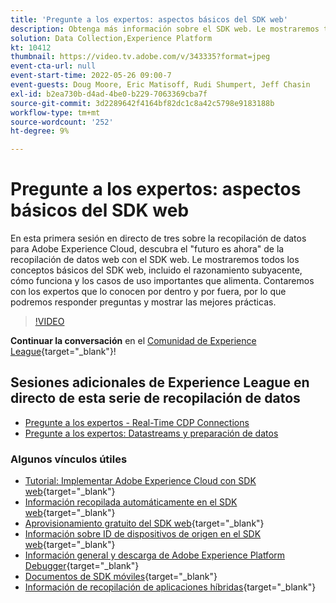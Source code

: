```yaml
---
title: 'Pregunte a los expertos: aspectos básicos del SDK web'
description: Obtenga más información sobre el SDK web. Le mostraremos todos los conceptos básicos del SDK web, incluido el razonamiento subyacente, cómo funciona y los casos de uso importantes que alimenta.
solution: Data Collection,Experience Platform
kt: 10412
thumbnail: https://video.tv.adobe.com/v/343335?format=jpeg
event-cta-url: null
event-start-time: 2022-05-26 09:00-7
event-guests: Doug Moore, Eric Matisoff, Rudi Shumpert, Jeff Chasin
exl-id: b2ea730b-d4ad-4be0-b229-7063369cba7f
source-git-commit: 3d2289642f4164bf82dc1c8a42c5798e9183188b
workflow-type: tm+mt
source-wordcount: '252'
ht-degree: 9%

---
```


# Pregunte a los expertos: aspectos básicos del SDK web

En esta primera sesión en directo de tres sobre la recopilación de datos para Adobe Experience Cloud, descubra el &quot;futuro es ahora&quot; de la recopilación de datos web con el SDK web. Le mostraremos todos los conceptos básicos del SDK web, incluido el razonamiento subyacente, cómo funciona y los casos de uso importantes que alimenta. Contaremos con los expertos que lo conocen por dentro y por fuera, por lo que podremos responder preguntas y mostrar las mejores prácticas.

>[!VIDEO](https://video.tv.adobe.com/v/343335/?quality=12&learn=on)

**Continuar la conversación** en el [Comunidad de Experience League](https://experienceleaguecommunities.adobe.com/t5/adobe-experience-platform-launch/experience-league-live-post-session-discussion-the-basics-of-web/m-p/454159#M283){target="_blank"}!

## Sesiones adicionales de Experience League en directo de esta serie de recopilación de datos

* [Pregunte a los expertos - Real-Time CDP Connections](exl-live-episode-06-23-22.md)
* [Pregunte a los expertos: Datastreams y preparación de datos](exl-live-episode-07-21-22.md)

### Algunos vínculos útiles

* [Tutorial: Implementar Adobe Experience Cloud con SDK web](https://experienceleague.adobe.com/docs/platform-learn/implement-web-sdk/overview.html?lang=es){target="_blank"}
* [Información recopilada automáticamente en el SDK web](https://experienceleague.adobe.com/docs/experience-platform/edge/data-collection/automatic-information.html?lang=en){target="_blank"}
* [Aprovisionamiento gratuito del SDK web](https://adobe.ly/websdkaccess){target="_blank"}
* [Información sobre ID de dispositivos de origen en el SDK web](https://experienceleague.adobe.com/docs/experience-platform/edge/identity/first-party-device-ids.html){target="_blank"}
* [Información general y descarga de Adobe Experience Platform Debugger](https://experienceleague.adobe.com/docs/platform-learn/data-collection/debugger/overview.html?lang=en){target="_blank"}
* [Documentos de SDK móviles](https://developer.adobe.com/client-sdks/documentation/){target="_blank"}
* [Información de recopilación de aplicaciones híbridas](https://experienceleague.adobe.com/docs/mobile-services/ios/sdk-reference-ios/hybrid-app.html){target="_blank"}
